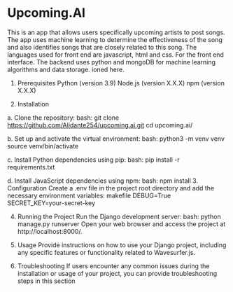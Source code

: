 # Upcoming.AI
This is an app that allows users specifically upcoming artists to post songs. The app uses machine learning to determine the effectiveness of the song and also identifies songs that are closely related to this song.
The languages used for front end are javascript, html and css. For the front end interface.
The backend uses python and mongoDB for machine learning algorithms and data storage.
ioned here.

1. Prerequisites
    Python (version 3.9)
    Node.js (version X.X.X)
    npm (version X.X.X)

2. Installation

 a. Clone the repository:
    bash:
    git clone https://github.com/Alidante254/upcoming.ai.git
    cd upcoming.ai/
    
 b. Set up and activate the virtual environment:
    bash:
    python3 -m venv venv
    source venv/bin/activate
    
 c. Install Python dependencies using pip:
    bash:
    pip install -r requirements.txt

 d. Install JavaScript dependencies using npm:
    bash:
    npm install
3. Configuration
    Create a .env file in the project root directory and add the necessary environment variables:
    makefile
    DEBUG=True
    SECRET_KEY=your-secret-key
   
4. Running the Project
    Run the Django development server:
    bash: 
    python manage.py runserver
    Open your web browser and access the project at http://localhost:8000/.

4. Usage
    Provide instructions on how to use your Django project, including any specific features or functionality related to Wavesurfer.js.

5. Troubleshooting
    If users encounter any common issues during the installation or usage of your project, you can provide troubleshooting steps in this section